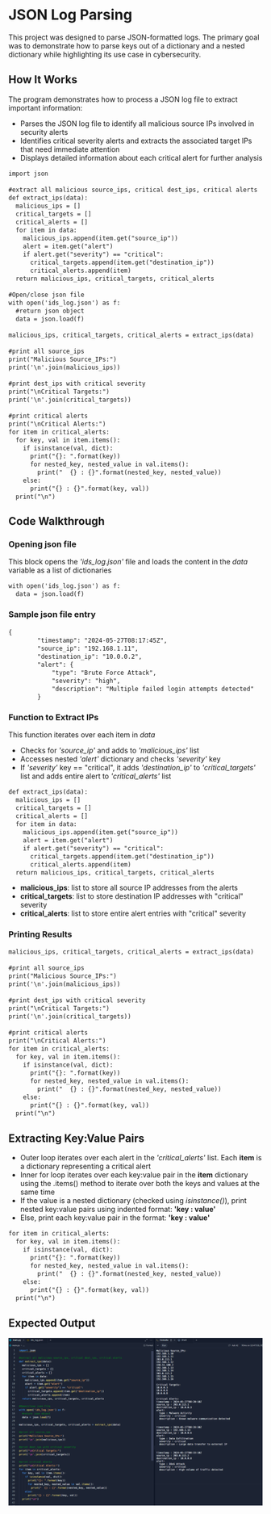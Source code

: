 # JSON Log Parsing
This project was designed to parse JSON-formatted logs. The primary goal was to demonstrate how to parse keys out of a dictionary and a nested dictionary while highlighting its use case in cybersecurity. 

## How It Works
The program demonstrates how to process a JSON log file to extract important information:
- Parses the JSON log file to identify all malicious source IPs involved in security alerts
- Identifies critical severity alerts and extracts the associated target IPs that need immediate attention
- Displays detailed information about each critical alert for further analysis
```
import json

#extract all malicious source_ips, critical dest_ips, critical alerts
def extract_ips(data):
  malicious_ips = []
  critical_targets = []
  critical_alerts = []
  for item in data:
    malicious_ips.append(item.get("source_ip"))
    alert = item.get("alert")
    if alert.get("severity") == "critical":
      critical_targets.append(item.get("destination_ip"))
      critical_alerts.append(item)
  return malicious_ips, critical_targets, critical_alerts
  
#Open/close json file
with open('ids_log.json') as f:
  #return json object 
  data = json.load(f)

malicious_ips, critical_targets, critical_alerts = extract_ips(data)

#print all source_ips 
print("Malicious Source_IPs:")
print('\n'.join(malicious_ips))

#print dest_ips with critical severity
print("\nCritical Targets:")
print('\n'.join(critical_targets))

#print critical alerts
print("\nCritical Alerts:")
for item in critical_alerts:
  for key, val in item.items():
    if isinstance(val, dict):
      print("{}: ".format(key))
      for nested_key, nested_value in val.items():
        print("  {} : {}".format(nested_key, nested_value))
    else:
      print("{} : {}".format(key, val))
  print("\n")
```
  
## Code Walkthrough
### Opening json file 
This block opens the *'ids_log.json'* file and loads the content in the *data* variable as a list of dictionaries
```
with open('ids_log.json') as f: 
  data = json.load(f)
```

### Sample json file entry
```
{
        "timestamp": "2024-05-27T08:17:45Z",
        "source_ip": "192.168.1.11",
        "destination_ip": "10.0.0.2",
        "alert": {
            "type": "Brute Force Attack",
            "severity": "high",
            "description": "Multiple failed login attempts detected"
        }
```

### Function to Extract IPs
This function iterates over each item in *data* 
- Checks for *'source_ip'* and adds to *'malicious_ips'* list
- Accesses nested *'alert'* dictionary and checks *'severity'* key
- If *'severity'* key == "critical", it adds *'destination_ip'* to *'critical_targets'* list and adds entire alert to *'critical_alerts'* list
```
def extract_ips(data):
  malicious_ips = []
  critical_targets = []
  critical_alerts = []
  for item in data:
    malicious_ips.append(item.get("source_ip"))
    alert = item.get("alert")
    if alert.get("severity") == "critical":
      critical_targets.append(item.get("destination_ip"))
      critical_alerts.append(item)
  return malicious_ips, critical_targets, critical_alerts
```
- **malicious_ips**: list to store all source IP addresses from the alerts
- **critical_targets**: list to store destination IP addresses with "critical" severity
- **critical_alerts**: list to store entire alert entries with "critical" severity

### Printing Results
```
malicious_ips, critical_targets, critical_alerts = extract_ips(data)

#print all source_ips 
print("Malicious Source_IPs:")
print('\n'.join(malicious_ips))

#print dest_ips with critical severity
print("\nCritical Targets:")
print('\n'.join(critical_targets))

#print critical alerts
print("\nCritical Alerts:")
for item in critical_alerts:
  for key, val in item.items():
    if isinstance(val, dict):
      print("{}: ".format(key))
      for nested_key, nested_value in val.items():
        print("  {} : {}".format(nested_key, nested_value))
    else:
      print("{} : {}".format(key, val))
  print("\n")
```

## Extracting Key:Value Pairs
- Outer loop iterates over each alert in the *'critical_alerts'* list. Each **item** is a dictionary representing a critical alert
- Inner for loop iterates over each key:value pair in the **item** dictionary using the .items() method to iterate over both the keys and values at the same time
- If the value is a nested dictionary (checked using *isinstance()*), print nested key:value pairs using indented format: **'key : value'**
- Else, print each key:value pair in the format: **'key : value'**
```
for item in critical_alerts:
  for key, val in item.items():
    if isinstance(val, dict):
      print("{}: ".format(key))
      for nested_key, nested_value in val.items():
        print("  {} : {}".format(nested_key, nested_value))
    else:
      print("{} : {}".format(key, val))
  print("\n")
```

## Expected Output
![output](https://github.com/trixiahorner/json-log-parsing/blob/main/images/parsing_json.png?raw=true)
